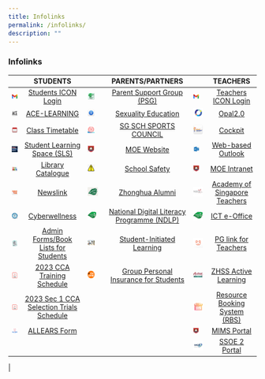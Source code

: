 ```yaml
---
title: Infolinks
permalink: /infolinks/
description: ""
---
```

### **Infolinks**

|  | STUDENTS |  | PARENTS/PARTNERS |  | TEACHERS |
|---|:---:|---|:---:|---|:---:|
| <img src="/images/Icon.png"> | [Students ICON Login](https://workspace.google.com/dashboard) | <img src="/images/PSG.png" style="width:50%">  | [Parent Support Group (PSG)](https://www.zhonghuasec.moe.edu.sg/about-us/psg/) |<img src="/images/Icon.png" style="width:60%"> | [Teachers ICON Login](https://icon.moe.edu.sg/) |
| <img src="/images/s2.png"> | [ACE-LEARNING](https://www.ace-learning.com/) |<img src="/images/SE.png" style="width:50%">  | [Sexuality Education](https://www.zhonghuasec.moe.edu.sg/infolinks/sex-edu/) | <img src="/images/OPAL.png">  | [Opal2.0](https://www.opal2.moe.edu.sg/app/learner) |
| <img src="/images/s3.png">| [Class Timetable](https://www.zhonghuasec.moe.edu.sg/infolinks/class-timetable-for-2023/) |<img src="/images/SSSC.png" style="width:50%"> | [SG SCH SPORTS COUNCIL](https://nsg.moe.edu.sg/sssc) | <img src= "/images/t3.png"> | [Cockpit](https://schoolcockpit.moe.gov.sg/)  |
|<img src="/images/SLS.png"> | [Student Learning Space (SLS)](https://vle.learning.moe.edu.sg/) | <img src="/images/MOE.png" style="width:50%"> | [MOE Website](https://www.moe.gov.sg/) | <img src="/images/Outlook.png" style="width:65%">  | [Web-based Outlook](https://schools.gov.sg) |
|<img src="/images/s5.png"> | [Library Catalogue](https://schoolibrary.moe.edu.sg/zhonghuasec) | <img src="/images/SS.png" style="width:50%">  | [School Safety](https://intranet.moe.gov.sg/schoolsafety/)  | <img src="/images/MOE.png" style="width:65%"> | [MOE Intranet](https://intranet.moe.gov.sg/)  |
| <img src="/images/s6.png"> | [Newslink](https://www.newslink.sg/user/Login.action?login=&loginKey=vyTVq8L4j1coT5p9N6ZOau2kD%2FHuyVB0EnG7V35h6ZQ%3D%0D%0A) | <img src="/images/p6.jpg" style="width:75%"> | [Zhonghua Alumni](https://zhonghua-alumni.org.sg/) | <img src="/images/AST.jpg">  | [Academy of Singapore Teachers](https://academyofsingaporeteachers.moe.edu.sg/) |
|<img src="/images/s7.png"> | [Cyberwellness](https://www.csa.gov.sg/gosafeonline/) | <img src="/images/logo.png" style="width:65%"> | [National Digital Literacy Programme (NDLP)](https://sites.google.com/moe.edu.sg/zhssndlp) | <img src="/images/logo.png">  | [ICT e-Office](https://sites.google.com/moe.edu.sg/zhssictoffice/home) |
| <img src="/images/s8.jpeg"> | [Admin Forms/Book Lists for Students](https://www.zhonghuasec.moe.edu.sg/infolinks/admin-forms-book-lists-for-students/) | <img src="/images/SIL.jpg" style="width:50%"> | [Student-Initiated Learning](https://sites.google.com/moe.edu.sg/zhsssil) | <img src="/images/PG.png">  | [PG link for Teachers](https://pg.moe.edu.sg/) |
| <img src="/images/PDF.png"> | [2023 CCA Training Schedule](/files/2023%20CCA%20Schedule.pdf) |<img src="/images/ntuc.png" style="width:50%">  | [Group Personal Insurance for Students](https://www.income.com.sg/group-insurance-for-schools-and-moe-personnel/group-personal-accident-for-students) | ![](/images/t9.jpg) | [ZHSS Active Learning](https://sites.google.com/moe.edu.sg/zhssactive/home) |
|<img src="/images/PDF.png">| [2023 Sec 1 CCA Selection Trials Schedule](/files/2023%20CCA%20Trials.pdf) |  |  |<img src="/images/RBS.png">| [Resource Booking System (RBS)](https://rbs.avero-tech.com/) |
|<img src="/images/All Ears.png"> | [ALLEARS Form](https://forms.moe.edu.sg/) |  |  |<img src="/images/MOE.png" style="width:60%"> | [MIMS Portal](https://portal.mims.moe.gov.sg/) |
|  |     |  |     | <img src="/images/SSOE2.jpg">| [SSOE 2 Portal](https://adfs.schools.moe.edu.sg/adfs/ls/?SAMLRequest=jVJbT8IwFP4rS9%2FZpVxt2BKEGElQF5g%2B%2BFa6M2jStbOnm%2FrvHQMDPkB8Pf1u53ydIi8Vrdisdnu9ho8a0HlfpdLIji8xqa1mhqNEpnkJyJxgm9nTilE%2FZJU1zgijiDdDBOuk0XOjsS7BbsA2UsDrehWTvXMVsiBANED90oAPee3jLtC8qfgO%2FNwQb9FaS80PGmcGzwv0UeyNUXhJPMwDhQHxHowV0MWPScEVAvGWi5hsnudCjIfjkE76UPRHvMi3k0EhxpPBoKBiANBvgZhyRNnAmYpYw1Kj49rFhIaU9sK7Hh1lIWV0yKKRH0b0nXjpafF7qXOpd7evtD2CkD1mWdpLXzZZJ9DIHOxzi%2F7ngd7AYnecVpMk064f1gW2l5XdzsJ%2FeyLJNdNpcCl9MqrYIelykRolxbc3U8p8zi1w16Z3toauiJK76%2B6RH3UTmfeKDspqjRUIWUjISZCcbP%2F%2BxeQH&RelayState=https%3A%2F%2Fssoe2.moe.edu.sg%2Fnavpage.do) |
|